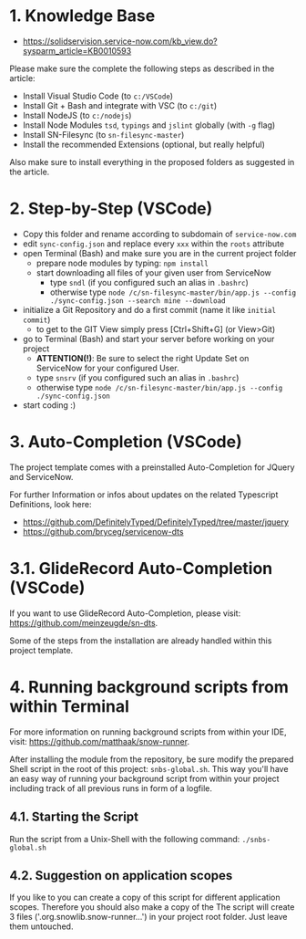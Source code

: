 # 1. Knowledge Base

* https://solidservision.service-now.com/kb_view.do?sysparm_article=KB0010593

Please make sure the complete the following steps as described in the article:

* Install Visual Studio Code (to `c:/VSCode`)
* Install Git + Bash and integrate with VSC (to `c:/git`)
* Install NodeJS (to `c:/nodejs`)
* Install Node Modules `tsd`, `typings` and `jslint` globally (with `-g` flag)
* Install SN-Filesync (to `sn-filesync-master`)
* Install the recommended Extensions (optional, but really helpful)

Also make sure to install everything in the proposed folders as suggested in the article.

# 2. Step-by-Step (VSCode)

* Copy this folder and rename according to subdomain of `service-now.com`
* edit `sync-config.json` and replace every `xxx` within the `roots` attribute
* open Terminal (Bash) and make sure you are in the current project folder
    * prepare node modules by typing: `npm install`
    * start downloading all files of your given user from ServiceNow
        * type `sndl` (if you configured such an alias in `.bashrc`)
        * otherwise type `node /c/sn-filesync-master/bin/app.js --config ./sync-config.json --search mine --download`
* initialize a Git Repository and do a first commit (name it like `initial commit`)
   	* to get to the GIT View simply press [Ctrl+Shift+G]  (or View>Git)
* go to Terminal (Bash) and start your server before working on your project
    * **ATTENTION(!)**: Be sure to select the right Update Set on ServiceNow for your configured User.
    * type `snsrv` (if you configured such an alias in `.bashrc`)
    * otherwise type `node /c/sn-filesync-master/bin/app.js --config ./sync-config.json`
* start coding :)

# 3. Auto-Completion (VSCode)

The project template comes with a preinstalled Auto-Completion for JQuery and ServiceNow.

For further Information or infos about updates on the related Typescript Definitions, look here:

* https://github.com/DefinitelyTyped/DefinitelyTyped/tree/master/jquery
* https://github.com/bryceg/servicenow-dts

# 3.1. GlideRecord Auto-Completion (VSCode)

If you want to use GlideRecord Auto-Completion, please visit: https://github.com/meinzeugde/sn-dts.

Some of the steps from the installation are already handled within this project template.

# 4. Running background scripts from within Terminal

For more information on running background scripts from within your IDE, visit: https://github.com/matthaak/snow-runner.

After installing the module from the repository, be sure modify the prepared Shell script in the root of this project: `snbs-global.sh`.
This way you'll have an easy way of running your background script from within your project including track of all previous runs in form of a logfile.

## 4.1. Starting the Script

Run the script from a Unix-Shell with the following command: `./snbs-global.sh`

## 4.2. Suggestion on application scopes

If you like to you can create a copy of this script for different application scopes.
Therefore you should also make a copy of the 
The script will create 3 files ('.org.snowlib.snow-runner...') in your project root folder. Just leave them untouched.